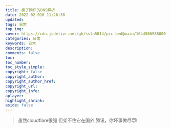 ```yaml
---
title: 换了腾讯的DNS解析
date: 2022-02-010 11:26:38
updated:
tags: 日常
top_img:
cover: https://cdn.jsdelivr.net/gh/ssln5014/pic-bed@main/1644506988000.jpg
categories: 日常
keywords: 日常
description: 
comments: false
toc: 
toc_number:
toc_style_simple:
copyright: false
copyright_author:
copyright_author_href:
copyright_url:
copyright_info:
aplayer:
highlight_shrink:
aside: false
---
```


> 虽然cloudflare很强
>但架不住它在国外
腾讯，你坏事做尽😇!